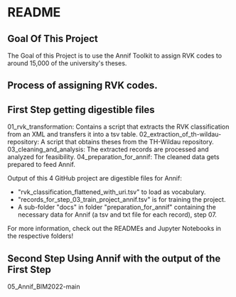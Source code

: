 # README

## Goal Of This Project

The Goal of this Project is to use the Annif Toolkit to assign RVK codes to around 15,000 of the university's theses.

## Process of assigning RVK codes.

## First Step getting digestible files

01_rvk_transformation: Contains a script that extracts the RVK classification from an XML and transfers it into a tsv table.
02_extraction_of_th-wildau-repository: A script that obtains theses from the TH-Wildau repository.
03_cleaning_and_analysis: The extracted records are processed and analyzed for feasibility. 
04_preparation_for_annif: The cleaned data gets prepared to feed Annif. 

Output of this 4 GitHub project are digestible files for Annif:
* "rvk_classification_flattened_with_uri.tsv" to load as vocabulary.
* "records_for_step_03_train_project_annif.tsv" is for training the project.
* A sub-folder "docs" in folder "preparation_for_annif" containing the necessary data for Annif (a tsv and txt file for each record), step 07.

For more information, check out the READMEs and Jupyter Notebooks in the respective folders!

## Second Step Using Annif with the output of the First Step

05_Annif_BIM2022-main
